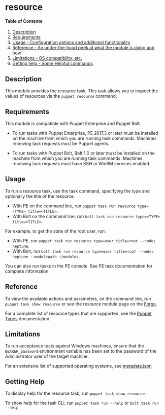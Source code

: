 
# resource

#### Table of Contents

1. [Description](#description)
2. [Requirements](#requirements)
3. [Usage - Configuration options and additional functionality](#usage)
4. [Reference - An under-the-hood peek at what the module is doing and how](#reference)
5. [Limitations - OS compatibility, etc.](#limitations)
6. [Getting help - Some Helpful commands](#getting-help)

## Description

This module provides the resource task. This task allows you to inspect the values of resources via the `puppet resource` command.

## Requirements
This module is compatible with Puppet Enterprise and Puppet Bolt.

* To run tasks with Puppet Enterprise, PE 2017.3 or later must be installed on the machine from which you are running task commands. Machines receiving task requests must be Puppet agents.

* To run tasks with Puppet Bolt, Bolt 1.0 or later must be installed on the machine from which you are running task commands. Machines receiving task requests must have SSH or WinRM services enabled.

## Usage

To run a resource task, use the task command, specifying the type and optionally the title of the resource.

* With PE on the command line, run `puppet task run resource type=<TYPE> title=<TITLE>`.
* With Bolt on the command line, run `bolt task run resource type=<TYPE> title=<TITLE>`.

For example, to get the state of the root user, run:

* With PE, run `puppet task run resource type=user title=root --nodes neptune`.
* With Bolt, run `bolt task run resource type=user title=root --nodes neptune --modulepath ~/modules`.

You can also run tasks in the PE console. See PE task documentation for complete information.

## Reference

To view the available actions and parameters, on the command line, run `puppet task show resource` or see the resource module page on the [Forge](https://forge.puppet.com/puppetlabs/resource/tasks).

For a complete list of resource types that are supported, see the [Puppet Types](https://docs.puppet.com/puppet/latest/type.html) documentation.

## Limitations

To run acceptance tests against Windows machines, ensure that the `BEAKER_password` environment variable has been set to the password of the Administrator user of the target machine.

For an extensive list of supported operating systems, see [metadata.json](https://github.com/puppetlabs/puppetlabs-resource/blob/master/metadata.json)

## Getting Help

To display help for the resource task, run `puppet task show resource`

To show help for the task CLI, run `puppet task run --help` or `bolt task run --help`
